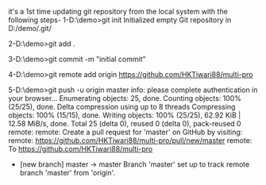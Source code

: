 it's a 1st time updating git repository from the local system with the following steps-
1-D:\demo>git init
Initialized empty Git repository in D:/demo/.git/

2-D:\demo>git add .

3-D:\demo>git commit -m "initial commit"

4-D:\demo>git remote add origin https://github.com/HKTiwari88/multi-pro

5-D:\demo>git push -u origin master
info: please complete authentication in your browser...
Enumerating objects: 25, done.
Counting objects: 100% (25/25), done.
Delta compression using up to 8 threads
Compressing objects: 100% (15/15), done.
Writing objects: 100% (25/25), 62.92 KiB | 12.58 MiB/s, done.
Total 25 (delta 0), reused 0 (delta 0), pack-reused 0
remote:
remote: Create a pull request for 'master' on GitHub by visiting:
remote:      https://github.com/HKTiwari88/multi-pro/pull/new/master
remote:
To https://github.com/HKTiwari88/multi-pro
 * [new branch]      master -> master
Branch 'master' set up to track remote branch 'master' from 'origin'.
